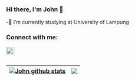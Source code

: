 ### Hi there, I'm John 👋

-🔭 I’m currently studying at University of Lampung

### Connect with me:

[<img align="left" alt="codeSTACKr | Instagram" width="22px" src="http://assets.stickpng.com/images/580b57fcd9996e24bc43c521.png"/>][instagram]

<br/>
<br/>

| <a href="https://github.com/jhnwlkn/github-readme-stats"><img align="center" src="https://github-readme-stats.vercel.app/api?username=jhnwlkn&show_icons=true&include_all_commits=true&theme=tokyonight&hide_border=true" alt="John github stats" /></a> | <a href="https://github.com/jhnwlkn/github-readme-stats"><img align="center" src="https://github-readme-stats.vercel.app/api/top-langs/?username=jhnwlkn&layout=compact&theme=tokyonight&hide_border=true" /></a> |
| ------------- | ------------- |


[instagram]: https://www.instagram.com/jhn_wl/
